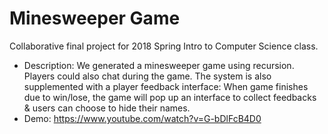 # Minesweeper Game
Collaborative final project for 2018 Spring Intro to Computer Science class.
* Description: We generated a minesweeper game using recursion. Players could also chat during the game. The system is also supplemented with a player feedback interface: When game finishes due to win/lose, the game will pop up an interface to collect feedbacks & users can choose to hide their names.
* Demo: https://www.youtube.com/watch?v=G-bDlFcB4D0
